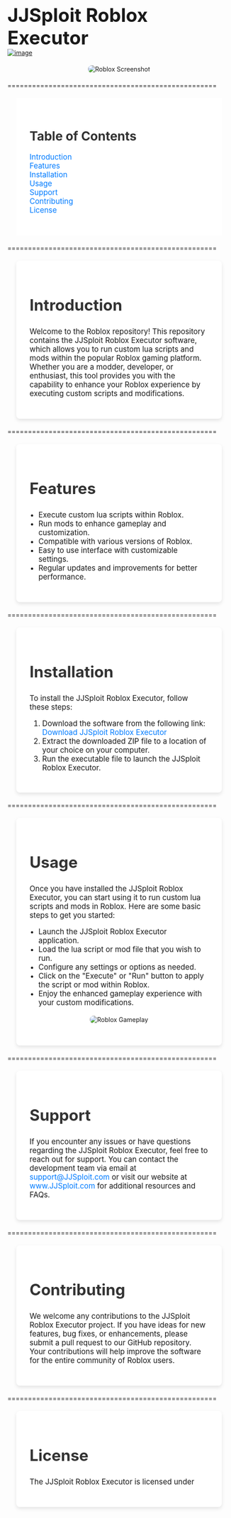 
<h1 style="font-size: 3em; margin: 0;">JJSploit Roblox Executor</h1>
<a href="https://imgbb.com/"><img src="https://i.ibb.co/ZgGF9xB/image.png" alt="image" border="0"></a>
<div style="text-align: center; margin: 20px 0;">
            <img src="https://cdn2.fptshop.com.vn/unsafe/Uploads/images/tin-tuc/179942/Originals/JJSploit_hình%2010.jpg" alt="Roblox Screenshot" style="max-width: 100%; border-radius: 8px;">
        </div>
===================================================
    <section style="padding: 30px; background-color: #fff; margin: 20px;">
        <h2 style="font-size: 2em; color: #333; margin-bottom: 20px;">Table of Contents</h2>
        <ul style="list-style-type: none; padding-left: 0; font-size: 1.2em;">
            <li><a href="#introduction" style="color: #007BFF; text-decoration: none;">Introduction</a></li>
            <li><a href="#features" style="color: #007BFF; text-decoration: none;">Features</a></li>
            <li><a href="#installation" style="color: #007BFF; text-decoration: none;">Installation</a></li>
            <li><a href="#usage" style="color: #007BFF; text-decoration: none;">Usage</a></li>
            <li><a href="#support" style="color: #007BFF; text-decoration: none;">Support</a></li>
            <li><a href="#contributing" style="color: #007BFF; text-decoration: none;">Contributing</a></li>
            <li><a href="#license" style="color: #007BFF; text-decoration: none;">License</a></li>
        </ul>
    </section>
===================================================
  <section id="introduction" style="padding: 30px; background-color: #fff; margin: 20px; border-radius: 8px; box-shadow: 0 4px 8px rgba(0, 0, 0, 0.1);">
        <h2 style="font-size: 2.5em; color: #333;">Introduction</h2>
        <p style="font-size: 1.2em;">Welcome to the Roblox repository! This repository contains the JJSploit Roblox Executor software, which allows you to run custom lua scripts and mods within the popular Roblox gaming platform. Whether you are a modder, developer, or enthusiast, this tool provides you with the capability to enhance your Roblox experience by executing custom scripts and modifications.</p>
    </section>
===================================================
    <section id="features" style="padding: 30px; background-color: #fff; margin: 20px; border-radius: 8px; box-shadow: 0 4px 8px rgba(0, 0, 0, 0.1);">
        <h2 style="font-size: 2.5em; color: #333;">Features</h2>
        <ul style="list-style-type: disc; padding-left: 20px; font-size: 1.2em;">
            <li>Execute custom lua scripts within Roblox.</li>
            <li>Run mods to enhance gameplay and customization.</li>
            <li>Compatible with various versions of Roblox.</li>
            <li>Easy to use interface with customizable settings.</li>
            <li>Regular updates and improvements for better performance.</li>
        </ul>
    </section>
===================================================

   <section id="installation" style="padding: 30px; background-color: #fff; margin: 20px; border-radius: 8px; box-shadow: 0 4px 8px rgba(0, 0, 0, 0.1);">
        <h2 style="font-size: 2.5em; color: #333;">Installation</h2>
        <p style="font-size: 1.2em;">To install the JJSploit Roblox Executor, follow these steps:</p>
        <ol style="font-size: 1.2em;">
            <li>Download the software from the following link: <a href="#" style="color: #007BFF; text-decoration: none;">Download JJSploit Roblox Executor</a></li>
            <li>Extract the downloaded ZIP file to a location of your choice on your computer.</li>
            <li>Run the executable file to launch the JJSploit Roblox Executor.</li>
        </ol>
    </section>
===================================================
    <section id="usage" style="padding: 30px; background-color: #fff; margin: 20px; border-radius: 8px; box-shadow: 0 4px 8px rgba(0, 0, 0, 0.1);">
        <h2 style="font-size: 2.5em; color: #333;">Usage</h2>
        <p style="font-size: 1.2em;">Once you have installed the JJSploit Roblox Executor, you can start using it to run custom lua scripts and mods in Roblox. Here are some basic steps to get you started:</p>
        <ul style="list-style-type: disc; padding-left: 20px; font-size: 1.2em;">
            <li>Launch the JJSploit Roblox Executor application.</li>
            <li>Load the lua script or mod file that you wish to run.</li>
            <li>Configure any settings or options as needed.</li>
            <li>Click on the "Execute" or "Run" button to apply the script or mod within Roblox.</li>
            <li>Enjoy the enhanced gameplay experience with your custom modifications.</li>
        </ul>
        <div style="text-align: center; margin: 20px 0;">
            <img src="https://i.ytimg.com/vi/cPya5db8BVA/maxresdefault.jpg" alt="Roblox Gameplay" style="max-width: 100%; border-radius: 8px;">
        </div>
    </section>
===================================================
    <section id="support" style="padding: 30px; background-color: #fff; margin: 20px; border-radius: 8px; box-shadow: 0 4px 8px rgba(0, 0, 0, 0.1);">
        <h2 style="font-size: 2.5em; color: #333;">Support</h2>
        <p style="font-size: 1.2em;">If you encounter any issues or have questions regarding the JJSploit Roblox Executor, feel free to reach out for support. You can contact the development team via email at <a href="mailto:support@JJSploit.com" style="color: #007BFF; text-decoration: none;">support@JJSploit.com</a> or visit our website at <a href="http://www.JJSploit.com" style="color: #007BFF; text-decoration: none;">www.JJSploit.com</a> for additional resources and FAQs.</p>
    </section>
===================================================
    <section id="contributing" style="padding: 30px; background-color: #fff; margin: 20px; border-radius: 8px; box-shadow: 0 4px 8px rgba(0, 0, 0, 0.1);">
        <h2 style="font-size: 2.5em; color: #333;">Contributing</h2>
        <p style="font-size: 1.2em;">We welcome any contributions to the JJSploit Roblox Executor project. If you have ideas for new features, bug fixes, or enhancements, please submit a pull request to our GitHub repository. Your contributions will help improve the software for the entire community of Roblox users.</p>
    </section>
===================================================
    <section id="license" style="padding: 30px; background-color: #fff; margin: 20px; border-radius: 8px; box-shadow: 0 4px 8px rgba(0, 0, 0, 0.1);">
        <h2 style="font-size: 2.5em; color: #333;">License</h2>
        <p style="font-size: 1.2em;">The JJSploit Roblox Executor is licensed under
